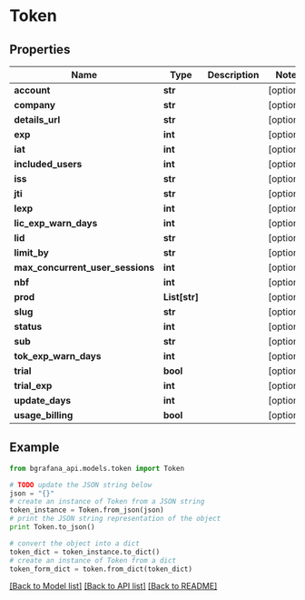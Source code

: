 # Token


## Properties
Name | Type | Description | Notes
------------ | ------------- | ------------- | -------------
**account** | **str** |  | [optional] 
**company** | **str** |  | [optional] 
**details_url** | **str** |  | [optional] 
**exp** | **int** |  | [optional] 
**iat** | **int** |  | [optional] 
**included_users** | **int** |  | [optional] 
**iss** | **str** |  | [optional] 
**jti** | **str** |  | [optional] 
**lexp** | **int** |  | [optional] 
**lic_exp_warn_days** | **int** |  | [optional] 
**lid** | **str** |  | [optional] 
**limit_by** | **str** |  | [optional] 
**max_concurrent_user_sessions** | **int** |  | [optional] 
**nbf** | **int** |  | [optional] 
**prod** | **List[str]** |  | [optional] 
**slug** | **str** |  | [optional] 
**status** | **int** |  | [optional] 
**sub** | **str** |  | [optional] 
**tok_exp_warn_days** | **int** |  | [optional] 
**trial** | **bool** |  | [optional] 
**trial_exp** | **int** |  | [optional] 
**update_days** | **int** |  | [optional] 
**usage_billing** | **bool** |  | [optional] 

## Example

```python
from bgrafana_api.models.token import Token

# TODO update the JSON string below
json = "{}"
# create an instance of Token from a JSON string
token_instance = Token.from_json(json)
# print the JSON string representation of the object
print Token.to_json()

# convert the object into a dict
token_dict = token_instance.to_dict()
# create an instance of Token from a dict
token_form_dict = token.from_dict(token_dict)
```
[[Back to Model list]](../README.md#documentation-for-models) [[Back to API list]](../README.md#documentation-for-api-endpoints) [[Back to README]](../README.md)


